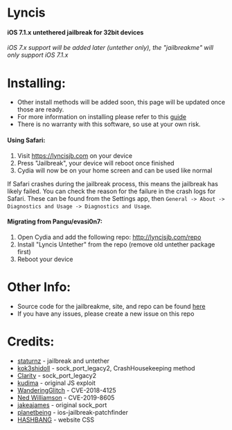 # Lyncis

#### iOS 7.1.x untethered jailbreak for 32bit devices
*iOS 7.x support will be added later (untether only), the "jailbreakme" will only support iOS 7.1.x*
</br>
 
# Installing:
- Other install methods will be added soon, this page will be updated once those are ready.
- For more information on installing please refer to this [guide](https://ios.cfw.guide/using-lyncis)
- There is no warranty with this software, so use at your own risk.

#### Using Safari:
1. Visit https://lyncisjb.com on your device
2. Press "Jailbreak", your device will reboot once finished
3. Cydia will now be on your home screen and can be used like normal

If Safari crashes during the jailbreak process, this means the jailbreak has likely failed.
You can check the reason for the failure in the crash logs for Safari. 
These can be found from the Settings app, then `General -> About -> Diagnostics and Usage -> Diagnostics and Usage`.

#### Migrating from Pangu/evasi0n7:
1. Open Cydia and add the following repo: http://lyncisjb.com/repo
2. Install "Lyncis Untether" from the repo (remove old untether package first)
3. Reboot your device

# Other Info:
- Source code for the jailbreakme, site, and repo can be found [here](https://github.com/staturnzz/lyncis_site)
- If you have any issues, please create a new issue on this repo




# Credits:
- [staturnz](https://github./com/staturnzz) - jailbreak and untether
- [kok3shidoll](https://github./com/kok3shidoll) - sock_port_legacy2, CrashHousekeeping method
- [Clarity](https://github./com/TheRealClarity) - sock_port_legacy2
- [kudima](https://github.com/kudima) - original JS exploit
- [WanderingGlitch](https://x.com/wanderingglitch) - CVE-2018-4125
- [Ned Williamson](https://github./com/nedwill) - CVE-2019-8605
- [jakeajames](https://github./com/jakeajames) - original sock_port
- [planetbeing](https://github./com/planetbeing) - ios-jailbreak-patchfinder
- [HASHBANG](https://github.com/hbang) - website CSS
